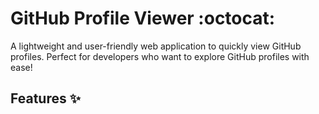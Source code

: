 # GitHub Profile Viewer :octocat:

A lightweight and user-friendly web application to quickly view GitHub profiles. Perfect for developers who want to explore GitHub profiles with ease!

## Features :sparkles:
